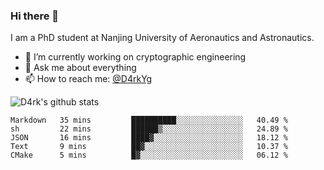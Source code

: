### Hi there 👋

I am a PhD student at Nanjing University of Aeronautics and Astronautics.

- 🔭 I’m currently working on cryptographic engineering
- 💬 Ask me about everything
- 📫 How to reach me: [@D4rkYg](https://twitter.com/D4rkYg)

![D4rk's github stats](https://github-readme-stats.vercel.app/api?username=dd4rk&show_icons=true&title_color=fff&icon_color=79ff97&text_color=9f9f9f&bg_color=151515)

<!--START_SECTION:waka-->
```text
Markdown   35 mins         ██████████░░░░░░░░░░░░░░░   40.49 % 
sh         22 mins         ██████▒░░░░░░░░░░░░░░░░░░   24.89 % 
JSON       16 mins         ████▓░░░░░░░░░░░░░░░░░░░░   18.12 % 
Text       9 mins          ██▓░░░░░░░░░░░░░░░░░░░░░░   10.37 % 
CMake      5 mins          █▓░░░░░░░░░░░░░░░░░░░░░░░   06.12 % 
```
<!--END_SECTION:waka-->
